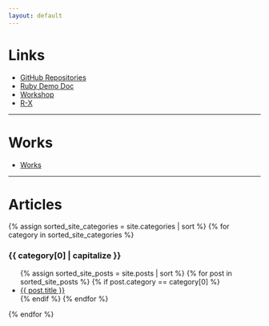 ```yaml
---
layout: default
---
```


# Links

- [GitHub Repositories](https://github.com/YumaYX?tab=repositories)
- [Ruby Demo Doc](https://yumayx.github.io/rubydemodoc/)
- [Workshop](/Workshop/)
- [R-X](/R-X/)

---

# Works

- [Works](/works)

---

# Articles

{% assign sorted_site_categories = site.categories | sort %}
{% for category in sorted_site_categories %}

<h3 id="{{ category[0] }}">{{ category[0] | capitalize }}</h3>
<ul>
{% assign sorted_site_posts = site.posts | sort %}
{% for post in sorted_site_posts %}
{% if post.category == category[0] %}
<li><a href="{{ site.baseurl }}{{ post.url }}">{{ post.title }}</a></li>
{% endif %}
{% endfor %}
</ul>

{% endfor %}
